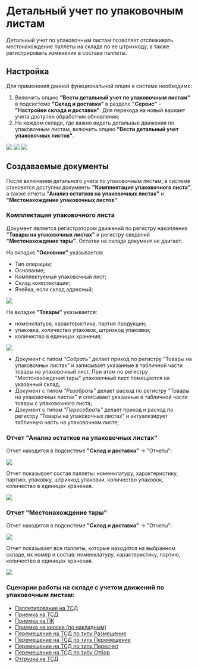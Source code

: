 # Детальный учет по упаковочным листам

Детальный учет по упаковочным листам позволяет отслеживать местонахождение паллеты на складе по ее штрихкоду, а также регистрировать изменения в составе паллеты.

## Настройка

Для применения данной функциональной опции в системе необходимо:

1. Включить опцию **"Вести детальный учет по упаковочным листам"** в подсистеме **"Склад и доставка"** в разделе **"Сервис"** - **"Настройки склада и доставки"**. Для перехода на новый вариант учета доступен обработчик обновления;
2. На каждом складе, где важно видеть детальные движения по упаковочным листам, включить опцию **"Вести детальный учет упаковочных листов"**.

![](LocationPackageLists.assets/1.png)
![](LocationPackageLists.assets/2.png)
![](LocationPackageLists.assets/3.png)

## Создаваемые документы

После включения детального учета по упаковочным листам, в системе становятся доступны документы **"Комплектация упаковочного листа"**, а также отчеты **"Анализ остатков на упаковочных листах"** и **"Местонахождение упаковочных листов"**.

### Комплектация упаковочного листа

Документ является регистратором движений по регистру накопления **"Товары на упаковочных листах"** и регистру сведений **"Местонахождение тары"**. Остатки на складе документ не двигает.

На вкладке **"Основное"** указывается:

- Тип операции;
- Основание;
- Комплектуемый упаковочный лист;
- Склад комплектации;
- Ячейка, если склад адресный;

![](LocationPackageLists.assets/4.png)

На вкладке **"Товары"** указывается:

- номенклатура, характеристика, партия продукции;
- упаковка, количество упаковок, штрихкод упаковки;
- количество в единицах хранения;

![](LocationPackageLists.assets/5.png)

- Документ с типом *"Собрать"* делает приход по регистру "Товары на упаковочных листах" и записывает указанные в табличной части товары на упаковочный лист. При этом по регистру "Местонахождения тары" упаковочный лист помещается на указанный склад;
- Документ с типом *"Разобрать"* делает расход по регистру "Товары на упаковочных листах" и списывает указанные в табличной части товары с упаковочного листа;
- Документ с типом *"Пересобрать"* делает приход и расход по регистру "Товары на упаковочных листах" и актуализирует табличную часть на упаковочном листе;

### Отчет "Анализ остатков на упаковочных листах"

Отчет находится в подсистеме **"Склад и доставка"** -> "Отчеты":

![](LocationPackageLists.assets/6.png)

Отчет показывает состав паллеты: номенклатуру, характеристику, партию, упаковку, штрихкод упаковки, количество упаковок, количество в единицах хранения.

![](LocationPackageLists.assets/7.png)

### Отчет "Местонахождение тары"

Отчет находится в подсистеме **"Склад и доставка"** -> "Отчеты":

![](LocationPackageLists.assets/8.png)

Отчет показывает все паллеты, которые находятся на выбранном складе, их номер и состав: номенклатуру, характеристику, партию, количество в единицах хранения.

![](LocationPackageLists.assets/9.png)

### Сценарии работы на складе с учетом движений по упаковочным листам:

- [Паллетирование на ТСД](NewPalletMaking.md)
- [Приемка на ТСД](RecievePL/ReceiptTSD.md)
- [Приемка на ПК](RecievePL/ReceiptPC.md)
- [Приемка на киоске (по накладным)](RecievePL/ReceiptDocs.md)
- [Перемещение на ТСД по типу Размещение](MovingPL/MovingPlacement.md)
- [Перемещение на ТСД по типу Перемещение](MovingPL/Moving.md)
- [Перемещение на ТСД по типу Пересчет](MovingPL/MovingRecount.md)
- [Перемещение на ТСД по типу Отбор](MovingPL/MovingSelection.md)
- [Отгрузка на ТСД](ShipmentPL/ShipmentTSD.md)
